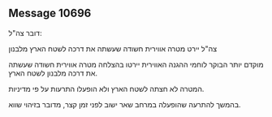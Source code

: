 ## Message 10696

דובר צה"ל:

צה"ל יירט מטרה אווירית חשודה שעשתה את דרכה לשטח הארץ מלבנון

מוקדם יותר הבוקר לוחמי ההגנה האווירית יירטו בהצלחה מטרה אווירית חשודה שעשתה את דרכה מלבנון לשטח הארץ.

המטרה לא חצתה לשטח הארץ ולא הופעלו התרעות על פי מדיניות.

בהמשך להתרעה שהופעלה במרחב שאר ישוב לפני זמן קצר, מדובר בזיהוי שווא.

